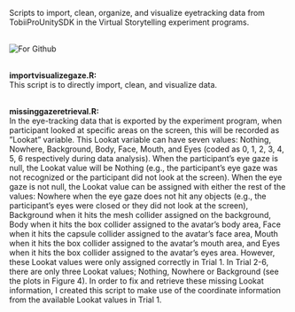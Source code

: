 Scripts to import, clean, organize, and visualize eyetracking data from TobiiProUnitySDK in the Virtual Storytelling experiment programs.<br><br>

![For Github](https://github.com/user-attachments/assets/00ff256f-28e0-4f88-a728-99a466581170) <br><br>

<b>importvisualizegaze.R:</b><br>
This script is to directly import, clean, and visualize data.<br><br>

<b>missinggazeretrieval.R:</b><br>
In the eye-tracking data that is exported by the experiment program, when participant looked at specific areas on the screen, this will be recorded as ”Lookat” variable. This Lookat variable can have seven values: Nothing, Nowhere, Background, Body, Face, Mouth, and Eyes (coded as 0, 1, 2, 3, 4, 5, 6 respectively during data analysis). When the participant’s eye gaze is null, the Lookat value will be Nothing (e.g., the participant’s eye gaze was not recognized or the participant did not look at the screen). When the eye gaze is not null, the Lookat value can be assigned with either the rest of the values: Nowhere when the eye gaze does not hit any objects (e.g., the participant’s eyes were closed or they did not look at the screen), Background when it hits the mesh collider assigned on the background, Body when it hits the box collider assigned to the avatar’s body area, Face when it hits the capsule collider assigned to the avatar’s face area, Mouth when it hits the box collider assigned to the avatar’s mouth area, and Eyes when it hits the box collider assigned to the avatar’s eyes area. However, these Lookat values were only assigned correctly in Trial 1. In Trial 2-6, there are only three Lookat values; Nothing, Nowhere or Background (see the plots in Figure 4). In order to fix and retrieve these missing Lookat information, I created this script to make use of the coordinate information from the available Lookat values in Trial 1. 
